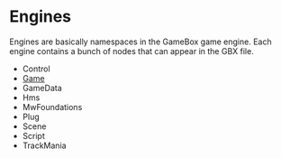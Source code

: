 # Engines

Engines are basically namespaces in the GameBox game engine. Each engine contains a bunch of nodes that can appear in the GBX file.

- Control
- [Game](Game/README.md)
- GameData
- Hms
- MwFoundations
- Plug
- Scene
- Script
- TrackMania